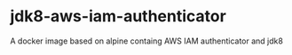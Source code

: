 # jdk8-aws-iam-authenticator
A docker image based on alpine containg AWS IAM authenticator and jdk8
